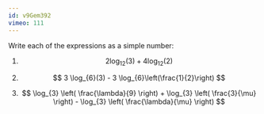 ```yaml
---
id: v9Gem392
vimeo: 111
---
```


Write each of the expressions as a simple number:

 1. $$
    2\log_{12}(3) + 4\log_{12}(2)
    $$
 
 1. $$
    3 \log_{6}(3) - 3 \log_{6}\left(\frac{1}{2}\right)
    $$
 
 1. $$
    \log_{3} \left( \frac{\lambda}{9} \right) + \log_{3} \left( \frac{3}{\mu} \right) - \log_{3} \left( \frac{\lambda}{\mu} \right)
    $$
